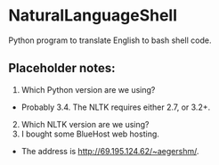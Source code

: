 # NaturalLanguageShell
Python program to translate English to bash shell code.

## Placeholder notes:
1. Which Python version are we using?
  - Probably 3.4. The NLTK requires either 2.7, or 3.2+.
2. Which NLTK version are we using?
3. I bought some BlueHost web hosting.
  - The address is http://69.195.124.62/~aegershm/.
